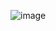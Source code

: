 ![image](https://github.com/a-rehman-ujjan/Miscellaneous-Projects/assets/117349681/e669e806-a30a-42d1-9dc8-e215b1697b57)
